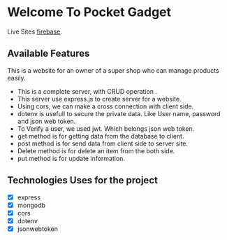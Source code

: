 # Welcome To Pocket Gadget

Live Sites [firebase](https://pocket-gadget.web.app/).

## Available Features

This is a website for an owner of a super shop who can manage products easily.

-   This is a complete server, with CRUD operation .
-   This server use express.js to create server for a website.
-   Using cors, we can make a cross connection with client side.
-   dotenv is usefull to secure the private data. Like User name, password and json web token.
-   To Verify a user, we used jwt. Which belongs json web token.
-   get method is for getting data from the database to client.
-   post method is for send data from client side to server site.
-   Delete method is for delete an item from the both side.
-   put method is for update information.

## Technologies Uses for the project

-   [x] express
-   [x] mongodb
-   [x] cors
-   [x] dotenv
-   [x] jsonwebtoken
